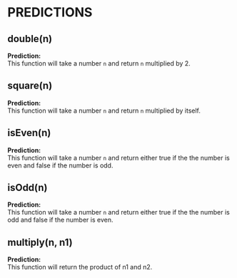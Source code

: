 # PREDICTIONS

## double(n)

**Prediction:**  
This function will take a number `n` and return `n` multiplied by 2.

## square(n)

**Prediction:**  
This function will take a number `n` and return `n` multiplied by itself.

## isEven(n)

**Prediction:**  
This function will take a number `n` and return either true if the the number is even and false if the number is odd.

## isOdd(n)

**Prediction:**  
This function will take a number `n` and return either true if the the number is odd and false if the number is even.

## multiply(n, n1)

**Prediction:**  
This function will return the product of n1 and n2.